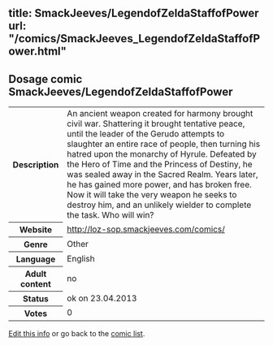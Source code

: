 title: SmackJeeves/LegendofZeldaStaffofPower
url: "/comics/SmackJeeves_LegendofZeldaStaffofPower.html"
---
Dosage comic SmackJeeves/LegendofZeldaStaffofPower
-----------------------------------------

<p id="msg"></p>
<script type="text/javascript">
if (window.location.search === '?edit_info_mail=sent_ok') {
  var elem = document.getElementById("msg");
  elem.innerHTML = 'Edited information sucessfully sent.';
  elem.className = 'ok';
}
</script>
<table class="comicinfo">
<tr>
<th>Description</th><td>An ancient weapon created for harmony brought civil war. Shattering it brought tentative peace, until the leader of the Gerudo attempts to slaughter an entire race of people, then turning his hatred upon the monarchy of Hyrule. Defeated by the Hero of Time and the Princess of Destiny, he was sealed away in the Sacred Realm. Years later, he has gained more power, and has broken free. Now it will take the very weapon he seeks to destroy him, and an unlikely wielder to complete the task. Who will win?</td>
</tr>
<tr>
<th>Website</th><td><a href="http://loz-sop.smackjeeves.com/comics/">http://loz-sop.smackjeeves.com/comics/</a></td>
</tr>
<tr>
<th>Genre</th><td>Other</td>
</tr>
<tr>
<th>Language</th><td>English</td>
</tr>
<tr>
<th>Adult content</th><td>no</td>
</tr>
<tr>
<th>Status</th><td>ok on 23.04.2013</td>
</tr>
<tr>
<th>Votes</th><td>0</td>
</tr>
</table>

[Edit this info](SmackJeeves_LegendofZeldaStaffofPower_edit.html) or go back to the [comic list](../comic-index.html).
